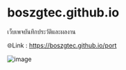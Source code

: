 # boszgtec.github.io
เว็บเพจบันทึกประวัติและผลงาน

🌐Link : https://boszgtec.github.io/port

![image](https://user-images.githubusercontent.com/95701554/151774812-a1768ec3-553d-48b4-93fe-d5e427f7f201.png)


